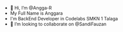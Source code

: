 - 👋 Hi, I’m @Angga-R
- My Full Name is Anggara
- I'm BackEnd Developer in Codelabs SMKN 1 Talaga 
- 💞️ I’m looking to collaborate on @SandiFauzan

<!---
Angga-R/Angga-R is a ✨ special ✨ repository because its `README.md` (this file) appears on your GitHub profile.
You can click the Preview link to take a look at your changes.
--->
